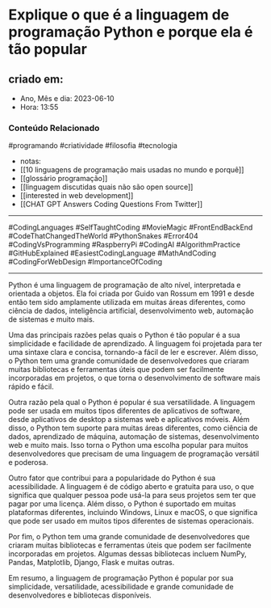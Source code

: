 # Explique o que é a linguagem de programação Python e porque ela é tão popular

## criado em: 
-  Ano, Mês e dia: 2023-06-10
- Hora: 13:55

### Conteúdo Relacionado
#programando #criatividade #filosofia #tecnologia 
- notas: 
- [[10 linguagens de programação mais usadas no mundo e porquê]]
- [[glossário programação]]
- [[linguagem discutidas quais não são open source]]
- [[interested in web development]]
- [[CHAT GPT Answers Coding Questions From Twitter]]
---

#CodingLanguages #SelfTaughtCoding #MovieMagic #FrontEndBackEnd #CodeThatChangedTheWorld #PythonSnakes #Error404 #CodingVsProgramming #RaspberryPi #CodingAI #AlgorithmPractice #GitHubExplained #EasiestCodingLanguage #MathAndCoding #CodingForWebDesign #ImportanceOfCoding 

---

Python é uma linguagem de programação de alto nível, interpretada e orientada a objetos. Ela foi criada por Guido van Rossum em 1991 e desde então tem sido amplamente utilizada em muitas áreas diferentes, como ciência de dados, inteligência artificial, desenvolvimento web, automação de sistemas e muito mais.

Uma das principais razões pelas quais o Python é tão popular é a sua simplicidade e facilidade de aprendizado. A linguagem foi projetada para ter uma sintaxe clara e concisa, tornando-a fácil de ler e escrever. Além disso, o Python tem uma grande comunidade de desenvolvedores que criaram muitas bibliotecas e ferramentas úteis que podem ser facilmente incorporadas em projetos, o que torna o desenvolvimento de software mais rápido e fácil.

Outra razão pela qual o Python é popular é sua versatilidade. A linguagem pode ser usada em muitos tipos diferentes de aplicativos de software, desde aplicativos de desktop a sistemas web e aplicativos móveis. Além disso, o Python tem suporte para muitas áreas diferentes, como ciência de dados, aprendizado de máquina, automação de sistemas, desenvolvimento web e muito mais. Isso torna o Python uma escolha popular para muitos desenvolvedores que precisam de uma linguagem de programação versátil e poderosa.

Outro fator que contribui para a popularidade do Python é sua acessibilidade. A linguagem é de código aberto e gratuita para uso, o que significa que qualquer pessoa pode usá-la para seus projetos sem ter que pagar por uma licença. Além disso, o Python é suportado em muitas plataformas diferentes, incluindo Windows, Linux e macOS, o que significa que pode ser usado em muitos tipos diferentes de sistemas operacionais.

Por fim, o Python tem uma grande comunidade de desenvolvedores que criaram muitas bibliotecas e ferramentas úteis que podem ser facilmente incorporadas em projetos. Algumas dessas bibliotecas incluem NumPy, Pandas, Matplotlib, Django, Flask e muitas outras.

Em resumo, a linguagem de programação Python é popular por sua simplicidade, versatilidade, acessibilidade e grande comunidade de desenvolvedores e bibliotecas disponíveis.